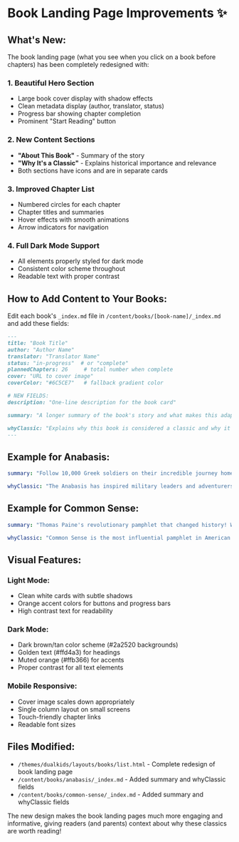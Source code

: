# Book Landing Page Improvements ✨

## What's New:

The book landing page (what you see when you click on a book before chapters) has been completely redesigned with:

### 1. **Beautiful Hero Section**
- Large book cover display with shadow effects
- Clean metadata display (author, translator, status)
- Progress bar showing chapter completion
- Prominent "Start Reading" button

### 2. **New Content Sections**
- **"About This Book"** - Summary of the story
- **"Why It's a Classic"** - Explains historical importance and relevance
- Both sections have icons and are in separate cards

### 3. **Improved Chapter List**
- Numbered circles for each chapter
- Chapter titles and summaries
- Hover effects with smooth animations
- Arrow indicators for navigation

### 4. **Full Dark Mode Support**
- All elements properly styled for dark mode
- Consistent color scheme throughout
- Readable text with proper contrast

## How to Add Content to Your Books:

Edit each book's `_index.md` file in `/content/books/[book-name]/_index.md` and add these fields:

```markdown
---
title: "Book Title"
author: "Author Name"
translator: "Translator Name"
status: "in-progress"  # or "complete"
plannedChapters: 26     # total number when complete
cover: "URL to cover image"
coverColor: "#6C5CE7"   # fallback gradient color

# NEW FIELDS:
description: "One-line description for the book card"

summary: "A longer summary of the book's story and what makes this adaptation special. This appears in the 'About This Book' section. Can be multiple sentences."

whyClassic: "Explains why this book is considered a classic and why it's still relevant today. Mention historical impact, lessons learned, and influence on culture."
---
```

## Example for Anabasis:

```yaml
summary: "Follow 10,000 Greek soldiers on their incredible journey home after finding themselves stranded deep in enemy territory. When their leaders are betrayed and killed, the soldiers must work together to survive a 1,500-mile march through hostile lands. This adaptation makes Xenophon's classic adventure accessible to young readers with simple, clear language."

whyClassic: "The Anabasis has inspired military leaders and adventurers for over 2,000 years. It teaches timeless lessons about leadership, courage, and perseverance in the face of seemingly impossible odds. The story shows how ordinary people can achieve extraordinary things when they work together and refuse to give up."
```

## Example for Common Sense:

```yaml
summary: "Thomas Paine's revolutionary pamphlet that changed history! Written in plain language that everyone could understand, it convinced American colonists that independence from Britain was not only possible but necessary. This family-friendly edition presents Paine's powerful arguments for freedom and self-government in both English and Spanish."

whyClassic: "Common Sense is the most influential pamphlet in American history. Published in January 1776, it sold 500,000 copies to a population of only 2.5 million. Paine's clear, passionate writing helped ordinary people understand complex political ideas and inspired them to fight for independence. His arguments about natural rights, equality, and self-government became the foundation of American democracy."
```

## Visual Features:

### Light Mode:
- Clean white cards with subtle shadows
- Orange accent colors for buttons and progress bars
- High contrast text for readability

### Dark Mode:
- Dark brown/tan color scheme (#2a2520 backgrounds)
- Golden text (#ffd4a3) for headings
- Muted orange (#ffb366) for accents
- Proper contrast for all text elements

### Mobile Responsive:
- Cover image scales down appropriately
- Single column layout on small screens
- Touch-friendly chapter links
- Readable font sizes

## Files Modified:
- `/themes/dualkids/layouts/books/list.html` - Complete redesign of book landing page
- `/content/books/anabasis/_index.md` - Added summary and whyClassic fields
- `/content/books/common-sense/_index.md` - Added summary and whyClassic fields

The new design makes the book landing pages much more engaging and informative, giving readers (and parents) context about why these classics are worth reading!
